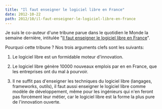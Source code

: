 ```yaml
---
title: "Il faut enseigner le logiciel libre en France"
date: 2012-10-22
path: 2012/10/il-faut-enseigner-le-logiciel-libre-en-france
---
```


Je suis le co-auteur d'une tribune parue dans le quotidien le Monde la semaine dernière, intitul&eacute;e "[Il faut enseigner le logiciel libre en France](http://www.lemonde.fr/sciences/article/2012/10/18/il-faut-enseigner-le-logiciel-libre-en-france_1777703_1650684.html)".

Pourquoi cette tribune ? Nos trois arguments clefs sont les suivants:

1. Le logiciel libre est un formidable moteur d'innovation.

2. Le logiciel libre g&eacute;n&egrave;re 10000 nouveaux emplois par en en France, que les entreprises ont du mal &agrave; pourvoir.

3. Il ne suffit pas d'enseigner les techniques du logiciel libre (langages, frameworks, outils), il faut aussi enseigner le logiciel libre comme mod&egrave;le de d&eacute;veloppement, m&ecirc;me pour les ing&eacute;nieurs qui n'en feront pas forc&eacute;ment leur m&eacute;tier, car le logiciel libre est la forme la plus pure de l'innovation ouverte.